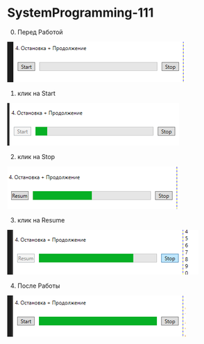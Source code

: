 # SystemProgramming-111

0. Перед Работой

![name](./Screenshot/Screenshot_0.png)

1. клик на Start

![name](./Screenshot/Screenshot_1.png)

2. клик на Stop

![name](./Screenshot/Screenshot_2.png)

3. клик на  Resume

![name](./Screenshot/Screenshot_3.png)

4. После Работы

![name](./Screenshot/Screenshot_4.png)

